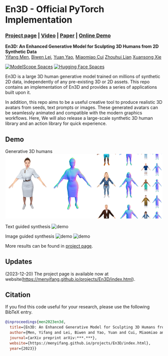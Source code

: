 # En3D - Official PyTorch Implementation

### [Project page](https://menyifang.github.io/projects/En3D/index.html) |  [Video](https://www.youtube.com/*****) | [Paper](https://arxiv.org/abs/coming_soon) | [Online Demo](****)

**En3D: An Enhanced Generative Model for Sculpting 3D Humans from 2D Synthetic Data**<br>
[Yifang Men](https://menyifang.github.io/), 
[Biwen Lei](mailto:biwen.lbw@alibaba-inc.com), 
[Yuan Yao](mailto:yaoy92@gmail.com), 
[Miaomiao Cui](mailto:miaomiao.cmm@alibaba-inc.com) 
[Zhouhui Lian](https://www.icst.pku.edu.cn/zlian/) 
[Xuansong Xie](https://scholar.google.com/citations?user=M0Ei1zkAAAAJ&hl=en)<br>

[![ModelScope Spaces](
https://img.shields.io/badge/ModelScope-Studios-blue)](https:***)
[![Hugging Face Spaces](https://img.shields.io/badge/%F0%9F%A4%97%20Hugging%20Face-Spaces-blue)](https://huggingface.co/spaces/***/****)

En3D is a large 3D human generative model trained on millions of synthetic 2D data, independently of any pre-existing 3D or 2D assets. 
This repo contains an implementation of En3D and provides a series of applications built upon it.

In addition, this repo aims to be a useful creative tool to produce realistic 3D avatars from seeds, text prompts or images. These generated avatars can be seamlessly animated and compatible with the modern graphics workflows. Here, We will also release a large-scale synthetic 3D human library and an action library for quick experience.


## Demo

Generative 3D humans
![demo](assets/demo_3dgen.png)


Text guided synthesis
![demo](assets/demo_text.gif)


Image guided synthesis
![demo](assets/demo_img.gif)
![demo](assets/demo_img2.gif)

More results can be found in [project page](https://menyifang.github.io/projects/En3D/index.html).


## Updates
(2023-12-20) The project page is available now at website(https://menyifang.github.io/projects/En3D/index.html).




## Citation

If you find this code useful for your research, please use the following BibTeX entry.

```bibtex
@inproceedings{men2023en3d,
  title={En3D: An Enhanced Generative Model for Sculpting 3D Humans from 2D Synthetic Data},
  author={Men, Yifang and Lei, Biwen and Yao, Yuan and Cui, Miaomiao and Lian, Zhouhui and Xie, Xuansong},
  journal={arXiv preprint arXiv:***.***},
  website={https://menyifang.github.io/projects/En3D/index.html},
  year={2023}}
```
